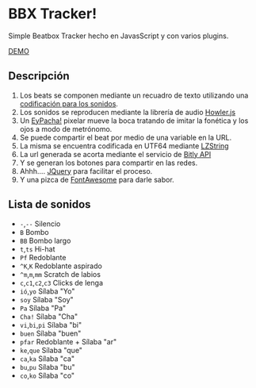 # BBX Tracker!
Simple Beatbox Tracker hecho en JavasScript y con varios plugins.

[DEMO](https://eypacha.github.io/bbx-tracker/)

## Descripción
1. Los beats se componen mediante un recuadro de texto utilizando una [codificación  para los sonidos](#lista-de-sonidos).
2. Los sonidos se reproducen mediante la librería de audio [Howler.js](https://howlerjs.com)
3. Un [EyPacha!](http://eypacha.com) pixelar mueve la boca tratando de imitar la fonética y los ojos a modo de metrónomo.
4. Se puede compartir el beat por medio de una variable en la URL.
5. La misma se encuentra codificada en UTF64 mediante [LZString](https://github.com/pieroxy/lz-string/)
6. La url generada se acorta mediante el servicio de [Bitly API](http://dev.bitly.com/)
7. Y se generan los botones para compartir en las redes.
8. Ahhh.... [JQuery](https://code.jquery.com) para facilitar el proceso.
9. Y una pizca de [FontAwesome](http://fontawesome.io/) para darle sabor.


## Lista de sonidos
- `-`,`--` Silencio
- `B` Bombo
- `BB` Bombo largo
- `t`,`ts` Hi-hat
- `Pf` Redoblante
- `^K`,`K` Redoblante aspirado
- `^m`,`m`,`mm` Scratch de labios
- `c`,`c1`,`c2`,`c3` Clicks de lenga
- `ió`,`yo` Sílaba "Yo"
- `soy` Sílaba "Soy"
- `Pa` Sílaba "Pa"
- `Cha!` Sílaba "Cha"
- `vi`,`bi`,`pi` Sílaba "bi"
- `buen` Sílaba "buen"
- `pfar` Redoblante + Sílaba "ar"
- `ke`,`que` Sílaba "que"
- `ca`,`ka` Sílaba "ca"
- `bu`,`pu` Sílaba "bu"
- `co`,`ko` Sílaba "co"